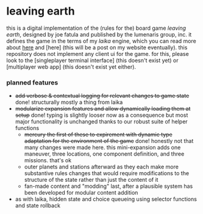 # leaving earth

this is a digital implementation of the (rules for the) board game _leaving
earth_, designed by joe fatula and published by the lumenaris group, inc. it
defines the game in the terms of my _laika_ engine, which you can read more
about [here](https://github.com/thrilliams/laika-engine) and [here] (this will
be a post on my website eventually). this repository does not implement any
client ui for the game. for this, please look to the [singleplayer terminal
interface] (this doesn't exist yet) or [multiplayer web app] (this doesn't exist
yet either).

### planned features

-   ~~add verbose & contextual logging for relevant changes to game state~~
    done! structurally mostly a thing from laika
-   ~~modularize expansion features and allow dynamically loading them at
    setup~~ done! typing is slightly looser now as a consequence but most major
    functionality is unchanged thanks to our robust suite of helper functions
    -   ~~mercury the first of these to expirement with dynamic type adaptation
        for the environment of the game~~ done! honestly not that many changes
        were made here. this mini-expansion adds one maneuver, three locations,
        one component definition, and three missions. that's ok
    -   outer planets and stations afterward as they each make more substantive
        rules changes that would require modifications to the structure of the
        state rather than just the content of it
    -   fan-made content and "modding" last, after a plausible system has been
        developed for modular content addition
-   as with laika, hidden state and choice queueing using selector functions and
    state rollback
